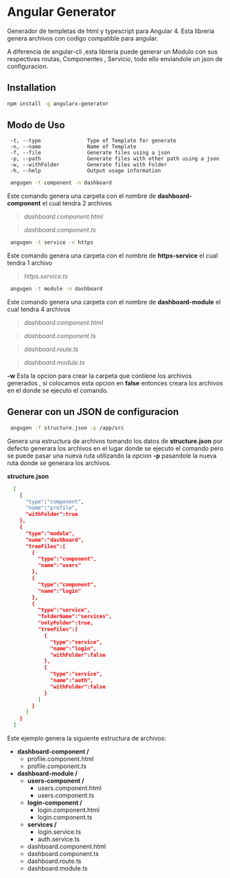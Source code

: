 # Angular Generator
 
Generador de templetas de html y typescript para Angular 4. Esta libreria genera archivos con codigo compatible para angular.

A diferencia de angular-cli ,esta libreria puede generar un Modulo con sus respectivas routas, Componentes , Servicio, todo ello enviandole un json de configuracion.

 
 ## Installation
 
 ```sh
 npm install -g angularx-generator
 ```
 
 ## Modo de Uso
 
     -t, --type               Type of Template for generate
     -n, --name               Name of Template
     -f, --file               Generate files using a json
     -p, --path               Generate files with other path using a json
     -w, --withFolder         Generate files with Folder
     -h, --help               Output usage information
     
     
```sh
 angugen -t component -n dashboard
 ```
 Este comando genera una carpeta con el nombre de **dashboard-component** el cual tendra 2 archivos 
 > *dashboard.component.html*
 
 > *dashboard.component.ts*

```sh
 angugen -t service -n https
 ```
 Este comando genera una carpeta con el nombre de **https-service** el cual tendra 1 archivo 
 
 > *https.service.ts*


```sh
 angugen -t module -n dashboard
 ```
 
 Este comando genera una carpeta con el nombre de **dashboard-module** el cual tendra 4 archivos
> *dashboard.component.html*
  
> *dashboard.component.ts*

> *dashboard.route.ts*

> *dashboard.module.ts*

**-w** Esta la opcion para crear la carpeta que contiene los archivos generados , si colocamos esta opcion en **false** entonces creara los archivos en el donde se ejecuto el comando.
 
 ## Generar con un JSON de configuracion
 
 ```sh
  angugen -f structure.json -p /app/src
  ```
  
 Genera una estructura de archivos tomando los datos de **structure.json** por defecto generara los archivos en el lugar donde se ejecuto el comando pero se puede pasar una nueva ruta utilizando la opcion **-p** pasandole la nueva ruta donde se generara los archivos. 
 
 **structure.json**
 
 ```sh
   [
     {
       "type":"component",
       "name":"profile",
       "withFolder":true
     },
     {
       "type":"module",
       "name":"dashboard",
       "treeFiles":[
         {
           "type":"component",
           "name":"users"
         },
         {
           "type":"component",
           "name":"login"
         },
         {
           "type":"service",
           "folderName":"services",
           "onlyFolder":true,
           "treeFiles":[
             {
               "type":"service",
               "name":"login",
               "withFolder":false
             },
             {
               "type":"service",
               "name":"auth",
               "withFolder":false
             }
           ]
         }
       ]
     }
   ]
   ```
Este ejemplo genera la siguiente estructura de archivos:

- **dashboard-component /**
    * profile.component.html
    * profile.component.ts
- **dashboard-module /**
    * **users-component /**
        * users.component.html
        * users.component.ts
    * **login-component /**
        * login.component.html
        * login.component.ts
    * **services /**
        * login.service.ts
        * auth.service.ts
    * dashboard.component.html
    * dashboard.component.ts
    * dashboard.route.ts
    * dashboard.module.ts


 